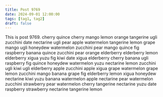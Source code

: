 ```yaml
---
title: Post 9769
date: 2024-09-01 12:00:00
tags: [tag1, tag2]
draft: false
---
```

This is post 9769.
cherry
quince
cherry
mango
lemon
orange
tangerine
ugli
zucchini
date
nectarine
ugli
pear
apple
watermelon
tangerine
lemon
grape
mango
ugli
honeydew
watermelon
zucchini
pear
mango
quince
fig
raspberry
banana
quince
zucchini
pear
orange
elderberry
elderberry
lemon
elderberry
xigua
yuzu
fig
kiwi
date
xigua
elderberry
cherry
banana
ugli
raspberry
fig
quince
honeydew
watermelon
yuzu
nectarine
lemon
zucchini
ugli
kiwi
ugli
elderberry
apple
zucchini
apple
xigua
grape
watermelon
grape
lemon
zucchini
mango
banana
grape
fig
elderberry
lemon
xigua
honeydew
nectarine
kiwi
yuzu
banana
watermelon
apple
nectarine
pear
watermelon
zucchini
strawberry
pear
watermelon
cherry
tangerine
nectarine
yuzu
date
raspberry
strawberry
nectarine
tangerine
lemon
